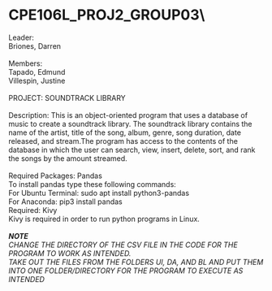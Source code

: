 # CPE106L_PROJ2_GROUP03\
Leader:\
Briones, Darren\
\
Members:\
Tapado, Edmund\
Villespin, Justine\
\
                        PROJECT: SOUNDTRACK LIBRARY\
\
Description: This is an object-oriented program that uses a database of music to create a soundtrack library. The soundtrack library contains the name of the artist, title of the song, album, genre, song duration, 
date released, and stream.The program has access to the contents of the database in which the user can search, view, insert, delete,
sort, and rank the songs by the amount streamed.\
\
Required Packages: Pandas\
To install pandas type these following commands:\
For Ubuntu Terminal: sudo apt install python3-pandas\
For Anaconda: pip3 install pandas\
Required: Kivy\
Kivy is required in order to run python programs in Linux.\
\
***NOTE***\
*CHANGE THE DIRECTORY OF THE CSV FILE IN THE CODE FOR THE PROGRAM TO WORK AS INTENDED.*\
*TAKE OUT THE FILES FROM THE FOLDERS UI, DA, AND BL AND PUT THEM INTO ONE FOLDER/DIRECTORY FOR THE PROGRAM TO EXECUTE AS INTENDED*
